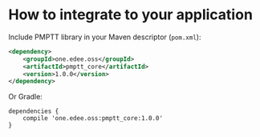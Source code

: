 # How to integrate to your application

Include PMPTT library in your Maven descriptor (`pom.xml`):

``` xml
<dependency>   
    <groupId>one.edee.oss</groupId>   
    <artifactId>pmptt_core</artifactId>   
    <version>1.0.0</version>
</dependency>
```

Or Gradle:

```
dependencies {
    compile 'one.edee.oss:pmptt_core:1.0.0'
}
```